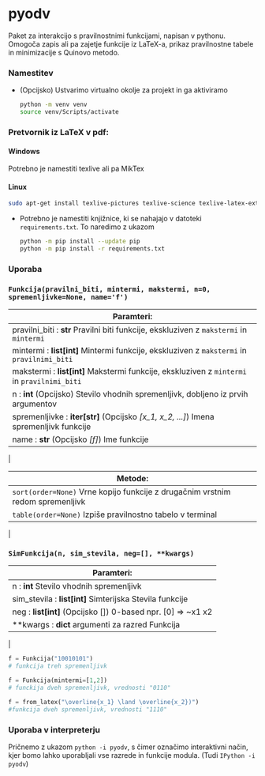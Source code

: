 # pyodv
Paket za interakcijo s pravilnostnimi funkcijami, napisan v pythonu. Omogoča zapis ali pa zajetje funkcije iz LaTeX-a, prikaz pravilnostne tabele in minimizacije s Quinovo metodo.

### Namestitev
- (Opcijsko) Ustvarimo virtualno okolje za projekt in ga aktiviramo
  ```bash
  python -m venv venv
  source venv/Scripts/activate
  ```

### Pretvornik iz LaTeX v pdf:
#### Windows
Potrebno je namestiti texlive ali pa MikTex 
#### Linux
```bash
sudo apt-get install texlive-pictures texlive-science texlive-latex-extra latexmk
```

- Potrebno je namestiti knjižnice, ki se nahajajo v datoteki `requirements.txt`. To naredimo z ukazom

  ```bash
  python -m pip install --update pip
  python -m pip install -r requirements.txt
  ```
### Uporaba

### `Funkcija(pravilni_biti, mintermi, makstermi, n=0, spremenljivke=None, name='f')`
 |      Paramteri:
 |      ----------
 |      pravilni_biti : **str**  Pravilni biti funkcije, ekskluziven z `makstermi` in `mintermi`
 |      mintermi : **list[int]** Mintermi funkcije, ekskluziven z `makstermi` in `pravilnimi_biti`
 |      makstermi : **list[int]** Makstermi funkcije, ekskluziven z `mintermi` in `pravilnimi_biti`
 |      n : **int** (Opcijsko) Stevilo vhodnih spremenljivk, dobljeno iz prvih argumentov
 |      spremenljivke : **iter[str]** (Opcijsko *[x_1, x_2, ...]*)  Imena spremenljivk funkcije
 |      name : **str** (Opcijsko *[f]*) Ime funkcije
 | 

|      Metode:
 |      -----------
 | `sort(order=None)` Vrne kopijo funkcije z drugačnim vrstnim redom spremenljivk
 | `table(order=None)` Izpiše pravilnostno tabelo v terminal
 | 



### `SimFunkcija(n, sim_stevila, neg=[], **kwargs)`

|      Paramteri:
 |      ----------
 |      n : **int** Stevilo vhodnih spremenljivk
 |      sim_stevila : **list[int]** Simterijska Stevila funkcije
 |      neg : **list[int]** (Opcijsko []) 0-based npr. [0] => ~x1 x2
 |      \*\*kwargs : **dict**  argumenti za razred Funkcija
 | 

```python
f = Funkcija("10010101")
# funkcija treh spremenljivk

f = Funkcija(mintermi=[1,2])
# funckija dveh spremenljivk, vrednosti "0110"

f = from_latex("\overline{x_1} \land \overline{x_2})")
#funkcija dveh spremenljivk, vrednosti "1110"
```

### Uporaba v interpreterju

Pričnemo z ukazom `python -i pyodv`, s čimer označimo interaktivni način, kjer bomo lahko uporabljali vse razrede in funkcije modula. (Tudi `IPython -i pyodv`)
